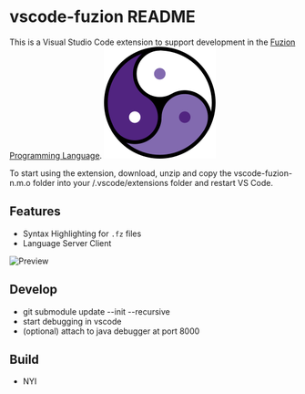 # vscode-fuzion README

This is a Visual Studio Code extension to support development in the [Fuzion Programming Language](https://flang.dev).
![Fuzion logo](images/fuzion_logo_196.png)


To start using the extension, download, unzip and copy the vscode-fuzion-n.m.o folder into your <user home>/.vscode/extensions folder and restart VS Code.

## Features

- Syntax Highlighting for `.fz` files
- Language Server Client

![Preview](images/vscode.png)

## Develop
- git submodule update --init --recursive
- start debugging in vscode
- (optional) attach to java debugger at port 8000

## Build
- NYI
